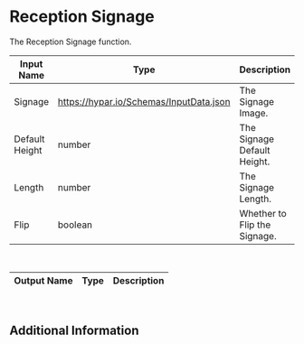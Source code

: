 

# Reception Signage

The Reception Signage function.

|Input Name|Type|Description|
|---|---|---|
|Signage|https://hypar.io/Schemas/InputData.json|The Signage Image.|
|Default Height|number|The Signage Default Height.|
|Length|number|The Signage Length.|
|Flip|boolean|Whether to Flip the Signage.|


<br>

|Output Name|Type|Description|
|---|---|---|


<br>

## Additional Information